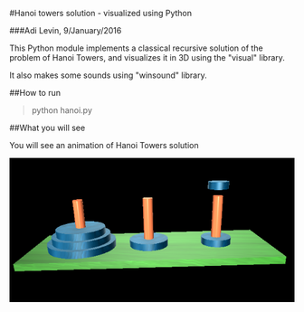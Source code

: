 #Hanoi towers solution - visualized using Python

###Adi Levin, 9/January/2016

This Python module implements a classical recursive solution of the problem of Hanoi Towers, and visualizes it in 3D using the "visual" library.

It also makes some sounds using "winsound" library.

##How to run

> python hanoi.py

##What you will see

You will see an animation of Hanoi Towers solution

![](snapshot.png)